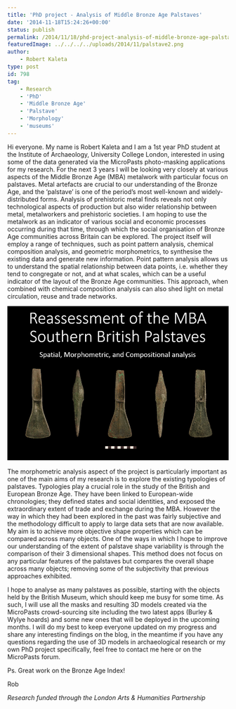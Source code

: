 ```yaml
---
title: 'PhD project - Analysis of Middle Bronze Age Palstaves'
date: '2014-11-18T15:24:26+00:00'
status: publish
permalink: /2014/11/18/phd-project-analysis-of-middle-bronze-age-palstaves
featuredImage: ../../../../uploads/2014/11/palstave2.png
author: 
    - Robert Kaleta
type: post
id: 798
tag:
    - Research
    - 'PhD'
    - 'Middle Bronze Age'
    - 'Palstave'
    - 'Morphology'
    - 'museums'
---
```

Hi everyone. My name is Robert Kaleta and I am a 1st year PhD student at the Institute of Archaeology, University College London, interested in using some of the data generated via the MicroPasts photo-masking applications for my research. For the next 3 years I will be looking very closely at various aspects of the Middle Bronze Age (MBA) metalwork with particular focus on palstaves. Metal artefacts are crucial to our understanding of the Bronze Age, and the ‘palstave’ is one of the period’s most well-known and widely-distributed forms. Analysis of prehistoric metal finds reveals not only technological aspects of production but also wider relationship between metal, metalworkers and prehistoric societies. I am hoping to use the metalwork as an indicator of various social and economic processes occurring during that time, through which the social organisation of Bronze Age communities across Britain can be explored. The project itself will employ a range of techniques, such as point pattern analysis, chemical composition analysis, and geometric morphometrics, to synthesise the existing data and generate new information. Point pattern analysis allows us to understand the spatial relationship between data points, i.e. whether they tend to congregate or not, and at what scales, which can be a useful indicator of the layout of the Bronze Age communities. This approach, when combined with chemical composition analysis can also shed light on metal circulation, reuse and trade networks.

![palstave2](../../../../uploads/2014/11/palstave2.png) 

The morphometric analysis aspect of the project is particularly important as one of the main aims of my research is to explore the existing typologies of palstaves. Typologies play a crucial role in the study of the British and European Bronze Age. They have been linked to European-wide chronologies; they defined states and social identities, and exposed the extraordinary extent of trade and exchange during the MBA. However the way in which they had been explored in the past was fairly subjective and the methodology difficult to apply to large data sets that are now available. My aim is to achieve more objective shape properties which can be compared across many objects. One of the ways in which I hope to improve our understanding of the extent of palstave shape variability is through the comparison of their 3 dimensional shapes. This method does not focus on any particular features of the palstaves but compares the overall shape across many objects; removing some of the subjectivity that previous approaches exhibited.

I hope to analyse as many palstaves as possible, starting with the objects held by the British Museum, which should keep me busy for some time. As such, I will use all the masks and resulting 3D models created via the MicroPasts crowd-sourcing site including the two latest apps (Burley &amp; Wylye hoards) and some new ones that will be deployed in the upcoming months. I will do my best to keep everyone updated on my progress and share any interesting findings on the blog, in the meantime if you have any questions regarding the use of 3D models in archaeological research or my own PhD project specifically, feel free to contact me here or on the MicroPasts forum.

Ps. Great work on the Bronze Age Index!

Rob

*Research funded through the London Arts & Humanities Partnership*
